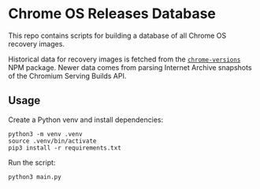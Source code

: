 # Chrome OS Releases Database

This repo contains scripts for building a database of all Chrome OS recovery images.

Historical data for recovery images is fetched from the [`chrome-versions`](https://www.npmjs.com/package/chrome-versions) NPM package. Newer data comes from parsing Internet Archive snapshots of the Chromium Serving Builds API. 

## Usage
Create a Python venv and install dependencies:

```
python3 -m venv .venv
source .venv/bin/activate
pip3 install -r requirements.txt
```

Run the script:

```
python3 main.py
```